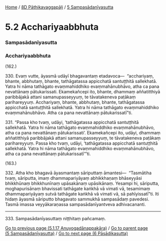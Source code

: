 
[Home](/) / [8D Pāthikavaggapāḷi](/tipitaka/8D.md) / [5 Sampasādanīyasutta](/tipitaka/8D/5.md)

# 5.2 Acchariyaabbhuta

### Sampasādanīyasutta

### Acchariyaabbhuta

(162.)

330\. Evaṃ vutte, āyasmā udāyī bhagavantaṃ etadavoca—  “acchariyaṃ, bhante, abbhutaṃ, bhante, tathāgatassa appicchatā santuṭṭhitā sallekhatā. Yatra hi nāma tathāgato evaṃmahiddhiko evaṃmahānubhāvo, atha ca pana nevattānaṃ pātukarissati. Ekamekañcepi ito, bhante, dhammaṃ aññatitthiyā paribbājakā attani samanupasseyyuṃ, te tāvatakeneva paṭākaṃ parihareyyuṃ. Acchariyaṃ, bhante, abbhutaṃ, bhante, tathāgatassa appicchatā santuṭṭhitā sallekhatā. Yatra hi nāma tathāgato evaṃmahiddhiko evaṃmahānubhāvo. Atha ca pana nevattānaṃ pātukarissatī”ti.

331\. “Passa kho tvaṃ, udāyi, ‘tathāgatassa appicchatā santuṭṭhitā sallekhatā. Yatra hi nāma tathāgato evaṃmahiddhiko evaṃmahānubhāvo, atha ca pana nevattānaṃ pātukarissati’. Ekamekañcepi ito, udāyi, dhammaṃ aññatitthiyā paribbājakā attani samanupasseyyuṃ, te tāvatakeneva paṭākaṃ parihareyyuṃ. Passa kho tvaṃ, udāyi, ‘tathāgatassa appicchatā santuṭṭhitā sallekhatā. Yatra hi nāma tathāgato evaṃmahiddhiko evaṃmahānubhāvo, atha ca pana nevattānaṃ pātukarissatī’”ti.

(163.)

332\. Atha kho bhagavā āyasmantaṃ sāriputtaṃ āmantesi—  “Tasmātiha tvaṃ, sāriputta, imaṃ dhammapariyāyaṃ abhikkhaṇaṃ bhāseyyāsi bhikkhūnaṃ bhikkhunīnaṃ upāsakānaṃ upāsikānaṃ. Yesampi hi, sāriputta, moghapurisānaṃ bhavissati tathāgate kaṅkhā vā vimati vā, tesamimaṃ dhammapariyāyaṃ sutvā tathāgate kaṅkhā vā vimati vā, sā pahīyissatī”ti. Iti hidaṃ āyasmā sāriputto bhagavato sammukhā sampasādaṃ pavedesi. Tasmā imassa veyyākaraṇassa sampasādanīyantveva adhivacananti.

---

333\. Sampasādanīyasuttaṃ niṭṭhitaṃ pañcamaṃ.



[Go to previous page (5.1.17 Anuyogadānappakāra)](/tipitaka/8D/5/5.1/5.1.17.md) / [Go to parent page (5 Sampasādanīyasutta)](/tipitaka/8D/5.md) / [Go to next page (6 Pāsādikasutta)](/tipitaka/8D/6.md)


